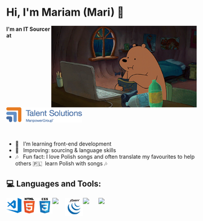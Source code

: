 # Hi, I'm Mariam (Mari) 👋

<img src="https://github.com/darsaveli/Mariam/blob/main/1479814528_webarebears.gif" width="385px" align="right">

<b>I'm an IT Sourcer at &nbsp; </b> [<img alt="manpowergroup" width="200px" src="https://github.com/darsaveli/Mariam/blob/main/Talentsolutions.png" />](https://talentsolutions.manpowergroup.com/) 


<br>

- 🌱 &nbsp;&nbsp;I’m learning front-end development
- 🔎 &nbsp;&nbsp;Improving: sourcing & language skills
- 🎶 &nbsp;&nbsp;Fun fact: I love Polish songs and often translate my favourites to help others 🇵🇱&nbsp;&nbsp;learn Polish with songs 🎶

## 💻 Languages and Tools:  
<img src="https://github.com/darsaveli/Mariam/blob/main/visual-studio-code.png" width="40px" align="left">
<img src="https://github.com/darsaveli/Mariam/blob/main/html.png" width="41px" align="left">
<img src="https://github.com/darsaveli/Mariam/blob/main/css.png" width="41px" align="left">
<img src="https://github.com/darsaveli/darsaveli/blob/main/JavaScript.png" width="33px" align="left">
<img src="https://github.com/darsaveli/Mariam/blob/main/jquery%20(1).png" width="48px" align="left">
<img src="https://github.com/darsaveli/darsaveli/blob/main/bootstrap4.png" width="41px" align="left">
<img src="https://github.com/darsaveli/darsaveli/blob/main/wordpress.png" width="41px" align="left">
